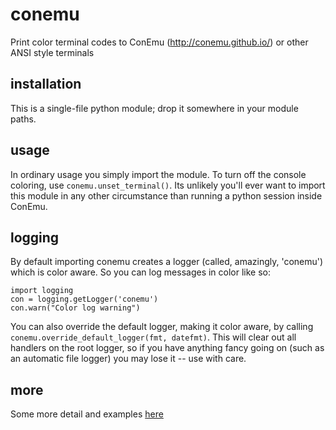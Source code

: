 # conemu
Print color terminal codes to ConEmu (http://conemu.github.io/) or other ANSI style terminals


## installation

This is a single-file python module; drop it somewhere in your module paths.

## usage

In ordinary usage you simply import the module. To turn off the console coloring, use `conemu.unset_terminal()`.  Its unlikely you'll ever want to import this module in any other circumstance than running a python session inside ConEmu.

## logging

By default importing conemu creates a logger (called, amazingly, 'conemu') which is color aware. So you can log messages in color like so:

    import logging
    con = logging.getLogger('conemu')
    con.warn("Color log warning")

You can also override the default logger, making it color aware, by calling `conemu.override_default_logger(fmt, datefmt)`. This will clear out all handlers on the root logger, so if you have anything fancy going on (such as an automatic file logger) you may lose it -- use with care.


## more

Some more detail and examples [here](http://techartsurvival.blogspot.com/2015/04/goddamit-stop-messing-around.html)
